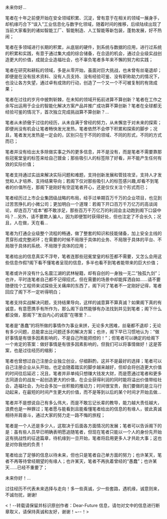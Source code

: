 未来你好...

笔者在十年之前便开始在安全领域积累、沉淀，曾有意于在相关的领域一展身手，却机缘巧合下“误入”工业信息化与数字化领域，随着时间的推移，后续陆续出现了当前大家看到的诸如智能工厂、智能制造、人工智能等新包装，蓬勃发展，好不热闹；

笔者在多领域进行长期的积累，从底层的硬件，到系统与数据的应用，进行过系统的积累和实践，有意于通过集大成的综合储备，在合适的机会，通过企业级实战创造更大的价值，成就企业造福社会，也不辜负笔者多年来不懈的努力和实践；

笔者在研究和耕耘的领域，多是从零开始，虽面对巨大挑战，也未曾有丝毫退却；即便是在没有技术资料、没有人员支持、没有经验可鉴、没有职称助力的情况下，也没让各方失望，通过卓有成效的行动，创造了一个又一个不可被复制的有效成果；

笔者在过往的岁月中披荆斩棘，在未知的领域开拓前进算不算创新？笔者在工作之余写出运用于企业的智能化解决方案产品并推广成功算不算创新？笔者在全球都无经验可鉴的情况下，首次独立完成挑战算不算创新？...

笔者从未骄傲于过往的经历，从未自满于曾经的努力，从未懈怠于对未来的探索；即便尚没有机会让笔者畅快发光发热，笔者依然不会停下积累和探索的脚步；况且，笔者发光发热是一定会的，区别只在于不同的领域、不同的形式，不同的方式而已；

笔者并没有给出太多除做实事之外的更多信息，并不是没有，而是笔者不需要靠那些冠冕堂皇的标签来给自己镀金；那些吸引人的标签除了好看，并不能产生任何有效的实际价值；

笔者支持通过实战来解决实际问题和难题，支持创新发展和管技攻坚，支持人才发觉和人才培养、支持结果导向；若阁下仅对那些吸引人的标签感兴趣,却看不到笔者的价值所在，那阁下是刚好有空逗笔者开心，还是仅仅关注个形式而已；

笔者经历过上市企业集团级战略的布局，经手过单期百万千万的企业项目，也见到过苦苦挣扎的小微公司；更加明白一个道理：若阁下开口百万千万亿万的高谈阔论，却连百万“成本”都不敢涉足，那些百万千万亿万的利润会主动跑到阁下口袋中吗？...另外，请不要欺人骗人，因为即便暂时获得好处，但也注定了不会长久；况且，人在做，天在看...

笔者为打通企业级整个流程的畅通，做了整套的知识和技能储备，加上安全主线的贯穿形成完整闭环；在需要的时候不局限于具体的业务、不局限于具体的平台、不局限于具体的系统、不局限于具体的应用；

笔者给出的信息真实不浮夸，笔者连那些冠冕堂皇的标签都不需要，又怎么会用这些信息作假?阁下看不懂笔者呈现的信息，多半也看不到笔者能带来的巨大价值；

笔者或许并没有什么名震江湖的武林秘籍，却有自创的一身独一无二“独孤九剑”；也许，平时连笔者自己都不记得招式，但在需要的场景中却能挥洒自如......请不要随便找个工程师来试探些无关痛痒的东西了，阁下问了笔者不一定刚好记得，笔者回应了阁下不一定听得明白；

笔者支持实战解决问题，支持结果导向，这样的诚意算不算真诚？如果阁下真的有诚意，有意愿携手有所作为，那么阁下自然能够有办法找到并见到笔者；阁下什么都没做，那阁下“发自内心的诚意”在哪里？...

笔者是“愚蠢”的将所做的事情作为事业来拼，无论多大困难，丝毫都不退却；无论有多少问题，总能拿出比问题还多的解决方案；也许，阁下早已习惯地认为：“做好事情是有很多因素影响的，不是自己所能把控的！”；但笔者可以确定的给阁下一个肯定的答案：做好事情是有很多因素影响的，但我们可以将事情做好！这是答案，也是过往经历的缩影；

笔者也曾想过自己注册企业独立创业，仔细斟酌，这并不是最好的选择；笔者可以自己注册企业从头开始，也定会随着踏实的脚步越来越好，但却会将创造更大价值的时间往后延迟；况且，笔者并非单纯只想赚大钱发大财，而是愿通过笔者和更多志同道合的战友一起创造更大的价值，在企业获得利润的同时能将溢出价值带给社会，造福社会，为社会多加一丝积极的推动力；时间很宝贵，我们要做的是立马行动起来，在最短的时间产生更大的价值，而不是等到以后的某个时间才开始去做...

笔者并不是想说自己有多么伟大，而是不敢忘记长辈的教导，能力越大责任越大，浪费也是一种罪过；笔者愿与能看到且能看懂笔者给出的信息的有缘人，彼此真诚相待并肩奋斗，通过大家的努力走一路不悔的旅程；

笔者是一个人还是多少人，这取决于后面各方面情况的发展；笔者可以告诉阁下的是：虽有些人员早已明确表明愿追随笔者，但现在笔者只能以一个人的身份先开始这有挑战性的征途篇章，待机缘到一旦开始，笔者将启用更多人才共赴大事；这也是对你我他的负责！

笔者给出了足够的信息以待未来，但也只是笔者自己单方面的努力；也许某天，笔者不再等待曾经期望的有缘人；也许某天，笔者不再执着曾经的“愚蠢”；也许某天......已经不重要了；

未来你好！...

过往经历不代表未来选择与走向！多一些真诚，少一些套路，遇机缘，诚意则来，不诚勿扰，谢谢!

<！--转载请保留并标识原创作者：Dear-Future 信息，请勿对文中的信息进行断章取义，请保持真诚和友好，谢谢！~--！>
